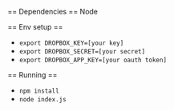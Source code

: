 == Dependencies ==
Node

== Env setup ==
* `export DROPBOX_KEY=[your key]`
* `export DROPBOX_SECRET=[your secret]`
* `export DROPBOX_APP_KEY=[your oauth token]`

== Running ==
* `npm install`
* `node index.js`
